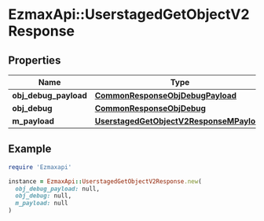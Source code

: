 # EzmaxApi::UserstagedGetObjectV2Response

## Properties

| Name | Type | Description | Notes |
| ---- | ---- | ----------- | ----- |
| **obj_debug_payload** | [**CommonResponseObjDebugPayload**](CommonResponseObjDebugPayload.md) |  |  |
| **obj_debug** | [**CommonResponseObjDebug**](CommonResponseObjDebug.md) |  | [optional] |
| **m_payload** | [**UserstagedGetObjectV2ResponseMPayload**](UserstagedGetObjectV2ResponseMPayload.md) |  |  |

## Example

```ruby
require 'Ezmaxapi'

instance = EzmaxApi::UserstagedGetObjectV2Response.new(
  obj_debug_payload: null,
  obj_debug: null,
  m_payload: null
)
```

